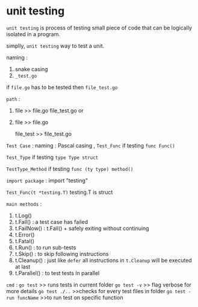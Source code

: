 # unit testing

`unit testing` is process of testing small piece of code that can be logically isolated in a program.

simplly, `unit testing` way to test a unit.

naming :
1) snake casing
2) `_test.go`

if `file.go` has to be tested then `file_test.go`

`path` : 
1) file >> file.go 
           file_test.go 
or
2) file >> file.go
   
   file_test >> file_test.go

`Test Case` :
naming : Pascal casing , `Test_Func` if testing `func Func()`

`Test_Type` if testing `type Type struct`

`TestType_Method` if testing `func (ty type) method()`

`import package` : import "testing"

`Test_Func(t *testing.T)`
testing.T is struct

`main methods` :
1) t.Log() 
2) t.Fail() : a test case has failed
3) t.FailNow() : t.Fail() + safely exiting without continuing
4) t.Error()
5) t.Fatal()
6) t.Run() : to run sub-tests
7) t.Skip() : to skip following instructions
8) t.Cleanup() : just like `defer` all instructions in `t.Cleanup` will be executed at last
9) t.Parallel() : to test tests in parallel


`cmd` : `go test`        >> runs tests in current folder
        `go test -v`     >> flag verbose for more details
        `go test ./..`   >>checks for every test files in folder
        `go test -run funcName`   >>to run test on specific function

